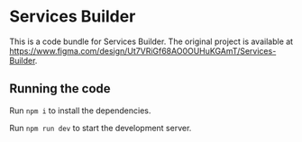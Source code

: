 
  # Services Builder

  This is a code bundle for Services Builder. The original project is available at https://www.figma.com/design/Ut7VRiGf68AO0OUHuKGAmT/Services-Builder.

  ## Running the code

  Run `npm i` to install the dependencies.

  Run `npm run dev` to start the development server.
  